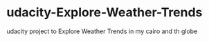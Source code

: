 # udacity-Explore-Weather-Trends
udacity project to Explore Weather Trends in my cairo and th globe
